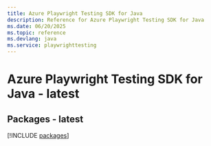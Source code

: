 ```yaml
---
title: Azure Playwright Testing SDK for Java
description: Reference for Azure Playwright Testing SDK for Java
ms.date: 06/20/2025
ms.topic: reference
ms.devlang: java
ms.service: playwrighttesting
---
```

# Azure Playwright Testing SDK for Java - latest
## Packages - latest
[!INCLUDE [packages](playwright-testing-index.md)]